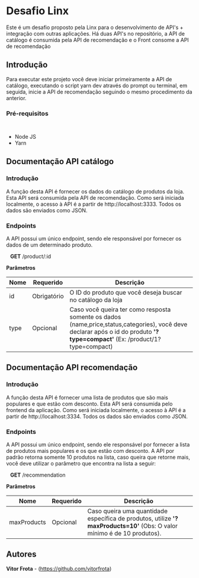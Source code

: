 # Desafio Linx

Este é um desafio proposto pela Linx para o desenvolvimento de API's + integração com outras aplicações. Há duas API's no repositório, a API de catálogo é consumida pela API de recomendação e o Front consome a API de recomendação

## Introdução

Para executar este projeto você deve iniciar primeiramente a API de catálogo, executando o script yarn dev através do prompt ou terminal, em seguida, inicie a API de recomendação seguindo o mesmo procedimento da anterior.

### Pré-requisitos

`` ``
- Node JS
- Yarn
`` ``

## Documentação API catálogo

### Introdução

A função desta API é fornecer os dados do catálogo de produtos da loja. Esta API será consumida pela API de recomendação. Como será iniciada localmente, o acesso à API é a partir de http://localhost:3333. Todos os dados são enviados como JSON.


### Endpoints

A API possui um único endpoint, sendo ele responsável por fornecer os dados de um determinado produto.

`` ``
**GET** /product/:id
`` ``

**Parâmetros**

Nome | Requerido | Descrição
-----|-----------|----------
id   |Obrigatório| O ID do produto que você deseja buscar no catálogo da loja
type | Opcional  | Caso você queira ter como resposta somente os dados (name,price,status,categories), você deve declarar após o id do produto **'?type=compact'** (Ex: /product/1?type=compact)

## Documentação API recomendação

### Introdução

A função desta API é fornecer uma lista de produtos que são mais populares e que estão com desconto. Esta API será consumida pelo frontend da aplicação. Como será iniciada localmente, o acesso à API é a partir de http://localhost:3334. Todos os dados são enviados como JSON.


### Endpoints

A API possui um único endpoint, sendo ele responsável por fornecer a lista de produtos mais populares e os que estão com desconto. A API por padrão retorna somente 10 produtos na lista, caso queira que retorne mais, você deve utilizar o parâmetro que encontra na lista a seguir:

`` ``
**GET** /recommendation
`` ``

**Parâmetros**

Nome | Requerido | Descrição
-----|-----------|----------
maxProducts |Opcional| Caso queira uma quantidade específica de produtos, utilize **'?maxProducts=10'** (Obs: O valor mínimo é de 10 produtos).


## Autores

**Vitor Frota** - (https://github.com/vitorfrota)

